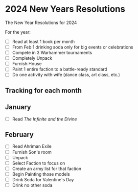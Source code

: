 # 2024 New Years Resolutions
The New Year Resolutions for 2024

For the year:
- [ ] Read at least 1 book per month
- [ ] From Feb 1 drinking soda only for big events or celebrations
- [ ] Compete in 3 Warhammer tournaments
- [ ] Completely Unpack
- [ ] Furnish House
- [ ] Paint 1 entire faction to a battle-ready standard
- [ ] Do one activity with wife (dance class, art class, etc.)

## Tracking for each month
## January
- [ ] Read *The Infinite and the Divine*

## February
- [ ] Read Ahriman Exile
- [ ] Furnish Son's room
- [ ] Unpack
- [ ] Select Faction to focus on
- [ ] Create an army list for that faction
- [ ] Begin Painting those models
- [ ] Drink Soda for Valentine's Day
- [ ] Drink no other soda
